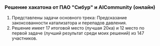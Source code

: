 ### Решение хакатона от ПАО "Сибур" и AICommunity (онлайн)
1. Представлены задачи основного трека: Предсказание закоксованности катализатора и перепадов давления.
2. Решение имеет 17 итоговой место (лучшая 20ка) и 12 место по первой задаче (лучший результат среди моих решений) из 147 участников.
